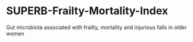 # SUPERB-Frailty-Mortality-Index
Gut microbiota associated with frailty, mortality and injurious falls in older women
